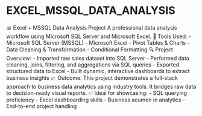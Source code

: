 # EXCEL_MSSQL_DATA_ANALYSIS
 📊 Excel + MSSQL Data Analysis Project  A professional data analysis workflow using Microsoft SQL Server and Microsoft Excel.  🔹 Tools Used: - Microsoft SQL Server (MSSQL) - Microsoft Excel - Pivot Tables & Charts - Data Cleaning & Transformation - Conditional Formatting  🔍 Project Overview: - Imported raw sales dataset into SQL Server - Performed data cleaning, joins, filtering, and aggregations via SQL queries - Exported structured data to Excel - Built dynamic, interactive dashboards to extract business insights  📈 Outcome: This project demonstrates a full-stack approach to business data analytics using industry tools. It bridges raw data to decision-ready visual reports.  ✅ Ideal for showcasing: - SQL querying proficiency - Excel dashboarding skills - Business acumen in analytics - End-to-end project handling 
